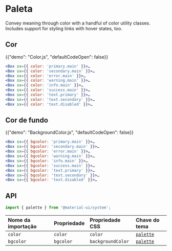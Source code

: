 # Paleta

<p class="description">Convey meaning through color with a handful of color utility classes. Includes support for styling links with hover states, too.</p>

## Cor

{{"demo": "Color.js", "defaultCodeOpen": false}}

```jsx
<Box sx={{ color: 'primary.main' }}>…
<Box sx={{ color: 'secondary.main' }}>…
<Box sx={{ color: 'error.main' }}>…
<Box sx={{ color: 'warning.main' }}>…
<Box sx={{ color: 'info.main' }}>…
<Box sx={{ color: 'success.main' }}>…
<Box sx={{ color: 'text.primary' }}>…
<Box sx={{ color: 'text.secondary' }}>…
<Box sx={{ color: 'text.disabled' }}>…
```

## Cor de fundo

{{"demo": "BackgroundColor.js", "defaultCodeOpen": false}}

```jsx
<Box sx={{ bgcolor: 'primary.main' }}>…
<Box sx={{ bgcolor: 'secondary.main' }}>…
<Box sx={{ bgcolor: 'error.main' }}>…
<Box sx={{ bgcolor: 'warning.main' }}>…
<Box sx={{ bgcolor: 'info.main' }}>…
<Box sx={{ bgcolor: 'success.main' }}>…
<Box sx={{ bgcolor: 'text.primary' }}>…
<Box sx={{ bgcolor: 'text.secondary' }}>…
<Box sx={{ bgcolor: 'text.disabled' }}>…
```

## API

```js
import { palette } from '@material-ui/system';
```

| Nome da importação | Propriedade | Propriedade CSS   | Chave do tema                                                                |
| :----------------- | :---------- | :---------------- | :--------------------------------------------------------------------------- |
| `color`            | `color`     | `color`           | [`palette`](/material-ui/customization/default-theme/?expand-path=$.palette) |
| `bgcolor`          | `bgcolor`   | `backgroundColor` | [`palette`](/material-ui/customization/default-theme/?expand-path=$.palette) |
